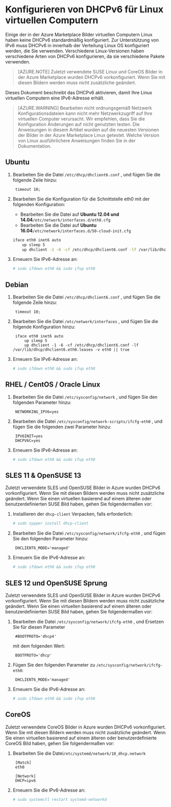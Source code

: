 <properties
    pageTitle="Konfigurieren von DHCPv6 für Linux virtuellen Computern | Microsoft Azure"
    description="So konfigurieren Sie DHCPv6 für Linux virtuellen Computern."
    services="load-balancer"
    documentationCenter="na"
    authors="sdwheeler"
    manager="carmonm"
    editor=""
    keywords="IPv6, Azure Lastenausgleich, zwei Stapel, öffentliche IP-Adresse, native ipv6, Mobile, iot"
/>
<tags
    ms.service="load-balancer"
    ms.devlang="na"
    ms.topic="article"
    ms.tgt_pltfrm="na"
    ms.workload="infrastructure-services"
    ms.date="09/14/2016"
    ms.author="sewhee"
/>

# <a name="configuring-dhcpv6-for-linux-vms"></a>Konfigurieren von DHCPv6 für Linux virtuellen Computern

Einige der in der Azure Marketplace Bilder virtuellen Computern Linux haben keine DHCPv6 standardmäßig konfiguriert. Zur Unterstützung von IPv6 muss DHCPv6 in innerhalb der Verteilung Linux OS konfiguriert werden, die Sie verwenden. Verschiedene Linux-Versionen haben verschiedene Arten von DHCPv6 konfigurieren, da sie verschiedene Pakete verwenden.

>[AZURE.NOTE] Zuletzt verwendete SUSE Linux und CoreOS Bilder in der Azure Marketplace wurden DHCPv6 vorkonfiguriert. Wenn Sie mit diesen Bildern werden muss nicht zusätzliche geändert.

Dieses Dokument beschreibt das DHCPv6 aktivieren, damit Ihre Linux virtuellen Computern eine IPv6-Adresse erhält.

>[AZURE.WARNING] Bearbeiten nicht ordnungsgemäß Netzwerk Konfigurationsdateien kann nicht mehr Netzwerkzugriff auf Ihre virtuellen Computer verursacht. Wir empfehlen, dass Sie die Konfiguration Änderungen auf nicht genutzten testen. Die Anweisungen in diesem Artikel wurden auf die neuesten Versionen der Bilder in der Azure Marketplace Linux getestet. Welche Version von Linux ausführlichere Anweisungen finden Sie in der Dokumentation.

## <a name="ubuntu"></a>Ubuntu

1. Bearbeiten Sie die Datei `/etc/dhcp/dhclient6.conf` , und fügen Sie die folgende Zeile hinzu:

        timeout 10;

2. Bearbeiten Sie die Konfiguration für die Schnittstelle eth0 mit der folgenden Konfiguration:

    * Bearbeiten Sie die Datei auf **Ubuntu 12.04 und 14.04**`/etc/network/interfaces.d/eth0.cfg`
    * Bearbeiten Sie die Datei auf **Ubuntu 16.04**`/etc/network/interfaces.d/50-cloud-init.cfg`

    ```bash
    iface eth0 inet6 auto
        up sleep 5
        up dhclient -1 -6 -cf /etc/dhcp/dhclient6.conf -lf /var/lib/dhcp/dhclient6.eth0.leases -v eth0 || true
    ```

3. Erneuern Sie IPv6-Adresse an:

    ```bash
    # sudo ifdown eth0 && sudo ifup eth0
    ```

## <a name="debian"></a>Debian

1. Bearbeiten Sie die Datei `/etc/dhcp/dhclient6.conf` , und fügen Sie die folgende Zeile hinzu:

        timeout 10;

2. Bearbeiten Sie die Datei `/etc/network/interfaces` , und fügen Sie die folgende Konfiguration hinzu:

        iface eth0 inet6 auto
            up sleep 5
            up dhclient -1 -6 -cf /etc/dhcp/dhclient6.conf -lf /var/lib/dhcp/dhclient6.eth0.leases -v eth0 || true

3. Erneuern Sie IPv6-Adresse an:

    ```bash
    # sudo ifdown eth0 && sudo ifup eth0
    ```

## <a name="rhel--centos--oracle-linux"></a>RHEL / CentOS / Oracle Linux

1. Bearbeiten Sie die Datei `/etc/sysconfig/network` , und fügen Sie den folgenden Parameter hinzu:

        NETWORKING_IPV6=yes

2. Bearbeiten die Datei `/etc/sysconfig/network-scripts/ifcfg-eth0` , und fügen Sie die folgenden zwei Parameter hinzu:

        IPV6INIT=yes
        DHCPV6C=yes

3. Erneuern Sie IPv6-Adresse an:

    ```bash
    # sudo ifdown eth0 && sudo ifup eth0
    ```

## <a name="sles-11--opensuse-13"></a>SLES 11 & OpenSUSE 13

Zuletzt verwendete SLES und OpenSUSE Bilder in Azure wurden DHCPv6 vorkonfiguriert. Wenn Sie mit diesen Bildern werden muss nicht zusätzliche geändert. Wenn Sie einen virtuellen basierend auf einem älteren oder benutzerdefinierten SUSE Bild haben, gehen Sie folgendermaßen vor:

1. Installieren der `dhcp-client` Verpacken, falls erforderlich:

    ```bash
    # sudo zypper install dhcp-client
    ```

2. Bearbeiten Sie die Datei `/etc/sysconfig/network/ifcfg-eth0` , und fügen Sie den folgenden Parameter hinzu:

        DHCLIENT6_MODE='managed'

3. Erneuern Sie die IPv6-Adresse an:

    ```bash
    # sudo ifdown eth0 && sudo ifup eth0
    ```

## <a name="sles-12-and-opensuse-leap"></a>SLES 12 und OpenSUSE Sprung

Zuletzt verwendete SLES und OpenSUSE Bilder in Azure wurden DHCPv6 vorkonfiguriert. Wenn Sie mit diesen Bildern werden muss nicht zusätzliche geändert. Wenn Sie einen virtuellen basierend auf einem älteren oder benutzerdefinierten SUSE Bild haben, gehen Sie folgendermaßen vor:

1. Bearbeiten die Datei `/etc/sysconfig/network/ifcfg-eth0` , und Ersetzen Sie für diesen Parameter

        #BOOTPROTO='dhcp4'

    mit dem folgenden Wert:

        BOOTPROTO='dhcp'

2. Fügen Sie den folgenden Parameter zu `/etc/sysconfig/network/ifcfg-eth0`:

        DHCLIENT6_MODE='managed'

3. Erneuern Sie die IPv6-Adresse an:

    ```bash
    # sudo ifdown eth0 && sudo ifup eth0
    ```

## <a name="coreos"></a>CoreOS

Zuletzt verwendete CoreOS Bilder in Azure wurden DHCPv6 vorkonfiguriert. Wenn Sie mit diesen Bildern werden muss nicht zusätzliche geändert. Wenn Sie einen virtuellen basierend auf einem älteren oder benutzerdefinierte CoreOS Bild haben, gehen Sie folgendermaßen vor:

1. Bearbeiten Sie die Datei`/etc/systemd/network/10_dhcp.network`

        [Match]
        eth0

        [Network]
        DHCP=ipv6

2. Erneuern Sie die IPv6-Adresse an:

    ```bash
    # sudo systemctl restart systemd-networkd
    ```
